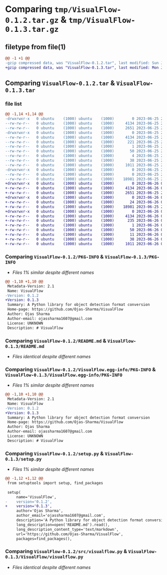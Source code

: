 # Comparing `tmp/VisualFlow-0.1.2.tar.gz` & `tmp/VisualFlow-0.1.3.tar.gz`

## filetype from file(1)

```diff
@@ -1 +1 @@
-gzip compressed data, was "VisualFlow-0.1.2.tar", last modified: Sun Jun 25 22:53:46 2023, max compression
+gzip compressed data, was "VisualFlow-0.1.3.tar", last modified: Mon Jun 26 02:30:25 2023, max compression
```

## Comparing `VisualFlow-0.1.2.tar` & `VisualFlow-0.1.3.tar`

### file list

```diff
@@ -1,14 +1,14 @@
-drwxrwxr-x   0 ubuntu    (1000) ubuntu    (1000)        0 2023-06-25 22:53:46.601877 VisualFlow-0.1.2/
--rw-rw-r--   0 ubuntu    (1000) ubuntu    (1000)     4134 2023-06-25 22:53:46.597877 VisualFlow-0.1.2/PKG-INFO
--rw-rw-r--   0 ubuntu    (1000) ubuntu    (1000)     2651 2023-06-25 22:23:46.000000 VisualFlow-0.1.2/README.md
-drwxrwxr-x   0 ubuntu    (1000) ubuntu    (1000)        0 2023-06-25 22:53:46.597877 VisualFlow-0.1.2/VisualFlow.egg-info/
--rw-rw-r--   0 ubuntu    (1000) ubuntu    (1000)     4134 2023-06-25 22:53:46.000000 VisualFlow-0.1.2/VisualFlow.egg-info/PKG-INFO
--rw-rw-r--   0 ubuntu    (1000) ubuntu    (1000)      221 2023-06-25 22:53:46.000000 VisualFlow-0.1.2/VisualFlow.egg-info/SOURCES.txt
--rw-rw-r--   0 ubuntu    (1000) ubuntu    (1000)        1 2023-06-25 22:53:46.000000 VisualFlow-0.1.2/VisualFlow.egg-info/dependency_links.txt
--rw-rw-r--   0 ubuntu    (1000) ubuntu    (1000)       50 2023-06-25 22:53:46.000000 VisualFlow-0.1.2/VisualFlow.egg-info/requires.txt
--rw-rw-r--   0 ubuntu    (1000) ubuntu    (1000)        4 2023-06-25 22:53:46.000000 VisualFlow-0.1.2/VisualFlow.egg-info/top_level.txt
--rw-rw-r--   0 ubuntu    (1000) ubuntu    (1000)       38 2023-06-25 22:53:46.601877 VisualFlow-0.1.2/setup.cfg
--rw-rw-r--   0 ubuntu    (1000) ubuntu    (1000)     1011 2023-06-25 22:52:49.000000 VisualFlow-0.1.2/setup.py
-drwxrwxr-x   0 ubuntu    (1000) ubuntu    (1000)        0 2023-06-25 22:53:46.597877 VisualFlow-0.1.2/src/
--rw-rw-r--   0 ubuntu    (1000) ubuntu    (1000)        0 2023-06-25 22:23:46.000000 VisualFlow-0.1.2/src/__init__.py
--rw-rw-r--   0 ubuntu    (1000) ubuntu    (1000)    18981 2023-06-25 22:23:46.000000 VisualFlow-0.1.2/src/visualflow.py
+drwxrwxr-x   0 ubuntu    (1000) ubuntu    (1000)        0 2023-06-26 02:30:25.433817 VisualFlow-0.1.3/
+-rw-rw-r--   0 ubuntu    (1000) ubuntu    (1000)     4134 2023-06-26 02:30:25.433817 VisualFlow-0.1.3/PKG-INFO
+-rw-rw-r--   0 ubuntu    (1000) ubuntu    (1000)     2651 2023-06-25 22:23:46.000000 VisualFlow-0.1.3/README.md
+drwxrwxr-x   0 ubuntu    (1000) ubuntu    (1000)        0 2023-06-26 02:30:25.433817 VisualFlow-0.1.3/VisualFlow/
+-rw-rw-r--   0 ubuntu    (1000) ubuntu    (1000)       24 2023-06-26 02:25:04.000000 VisualFlow-0.1.3/VisualFlow/__init__.py
+-rw-rw-r--   0 ubuntu    (1000) ubuntu    (1000)    18981 2023-06-25 22:23:46.000000 VisualFlow-0.1.3/VisualFlow/visualflow.py
+drwxrwxr-x   0 ubuntu    (1000) ubuntu    (1000)        0 2023-06-26 02:30:25.433817 VisualFlow-0.1.3/VisualFlow.egg-info/
+-rw-rw-r--   0 ubuntu    (1000) ubuntu    (1000)     4134 2023-06-26 02:30:25.000000 VisualFlow-0.1.3/VisualFlow.egg-info/PKG-INFO
+-rw-rw-r--   0 ubuntu    (1000) ubuntu    (1000)      235 2023-06-26 02:30:25.000000 VisualFlow-0.1.3/VisualFlow.egg-info/SOURCES.txt
+-rw-rw-r--   0 ubuntu    (1000) ubuntu    (1000)        1 2023-06-26 02:30:25.000000 VisualFlow-0.1.3/VisualFlow.egg-info/dependency_links.txt
+-rw-rw-r--   0 ubuntu    (1000) ubuntu    (1000)       50 2023-06-26 02:30:25.000000 VisualFlow-0.1.3/VisualFlow.egg-info/requires.txt
+-rw-rw-r--   0 ubuntu    (1000) ubuntu    (1000)       11 2023-06-26 02:30:25.000000 VisualFlow-0.1.3/VisualFlow.egg-info/top_level.txt
+-rw-rw-r--   0 ubuntu    (1000) ubuntu    (1000)       38 2023-06-26 02:30:25.433817 VisualFlow-0.1.3/setup.cfg
+-rw-rw-r--   0 ubuntu    (1000) ubuntu    (1000)     1011 2023-06-26 02:30:00.000000 VisualFlow-0.1.3/setup.py
```

### Comparing `VisualFlow-0.1.2/PKG-INFO` & `VisualFlow-0.1.3/PKG-INFO`

 * *Files 1% similar despite different names*

```diff
@@ -1,10 +1,10 @@
 Metadata-Version: 2.1
 Name: VisualFlow
-Version: 0.1.2
+Version: 0.1.3
 Summary: A Python library for object detection format conversion
 Home-page: https://github.com/Ojas-Sharma/VisualFlow
 Author: Ojas Sharma
 Author-email: ojassharma1607@gmail.com
 License: UNKNOWN
 Description: # VisualFlow
```

### Comparing `VisualFlow-0.1.2/README.md` & `VisualFlow-0.1.3/README.md`

 * *Files identical despite different names*

### Comparing `VisualFlow-0.1.2/VisualFlow.egg-info/PKG-INFO` & `VisualFlow-0.1.3/VisualFlow.egg-info/PKG-INFO`

 * *Files 1% similar despite different names*

```diff
@@ -1,10 +1,10 @@
 Metadata-Version: 2.1
 Name: VisualFlow
-Version: 0.1.2
+Version: 0.1.3
 Summary: A Python library for object detection format conversion
 Home-page: https://github.com/Ojas-Sharma/VisualFlow
 Author: Ojas Sharma
 Author-email: ojassharma1607@gmail.com
 License: UNKNOWN
 Description: # VisualFlow
```

### Comparing `VisualFlow-0.1.2/setup.py` & `VisualFlow-0.1.3/setup.py`

 * *Files 1% similar despite different names*

```diff
@@ -1,12 +1,12 @@
 from setuptools import setup, find_packages
 
 setup(
     name='VisualFlow',
-    version='0.1.2',
+    version='0.1.3',
     author='Ojas Sharma',
     author_email='ojassharma1607@gmail.com',
     description='A Python library for object detection format conversion',
     long_description=open('README.md').read(),
     long_description_content_type='text/markdown',
     url='https://github.com/Ojas-Sharma/VisualFlow',
     packages=find_packages(),
```

### Comparing `VisualFlow-0.1.2/src/visualflow.py` & `VisualFlow-0.1.3/VisualFlow/visualflow.py`

 * *Files identical despite different names*

